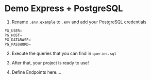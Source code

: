 # Demo Express + PostgreSQL
1. Rename `.env.example` to `.env` and add your PostgreSQL credentials 
```js
PG_USER=
PG_HOST=
PG_DATABASE=
PG_PASSWORD=
```

2. Execute the queries that you can find in `queries.sql`

3. After that, your project is ready to use!

4. Define Endpoints here....